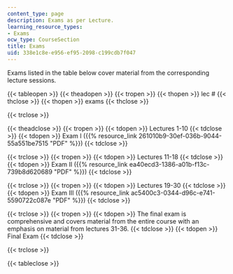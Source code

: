 ```yaml
---
content_type: page
description: Exams as per Lecture.
learning_resource_types:
- Exams
ocw_type: CourseSection
title: Exams
uid: 338e1c8e-e956-ef95-2098-c199cdb7f047
---
```


Exams listed in the table below cover material from the corresponding lecture sessions.

{{< tableopen >}}
{{< theadopen >}}
{{< tropen >}}
{{< thopen >}}
lec #
{{< thclose >}}
{{< thopen >}}
exams
{{< thclose >}}

{{< trclose >}}

{{< theadclose >}}
{{< tropen >}}
{{< tdopen >}}
Lectures 1-10
{{< tdclose >}}
{{< tdopen >}}
Exam I ({{% resource_link 261010b9-30ef-036b-9044-55a551be7515 "PDF" %}})
{{< tdclose >}}

{{< trclose >}}
{{< tropen >}}
{{< tdopen >}}
Lectures 11-18
{{< tdclose >}}
{{< tdopen >}}
Exam II ({{% resource_link ea40ecd3-1386-a01b-f13c-739b8d620689 "PDF" %}})
{{< tdclose >}}

{{< trclose >}}
{{< tropen >}}
{{< tdopen >}}
Lectures 19-30
{{< tdclose >}}
{{< tdopen >}}
Exam III ({{% resource_link ac5400c3-0344-d96c-e741-5590722c087e "PDF" %}})
{{< tdclose >}}

{{< trclose >}}
{{< tropen >}}
{{< tdopen >}}
The final exam is comprehensive and covers material from the entire course with an emphasis on material from lectures 31-36.
{{< tdclose >}}
{{< tdopen >}}
Final Exam
{{< tdclose >}}

{{< trclose >}}

{{< tableclose >}}